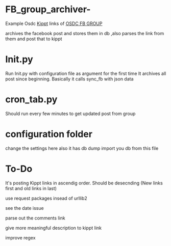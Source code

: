 FB_group_archiver-
==================
Example Osdc
<a href="https://kippt.com/rohit29/osdc-links">Kippt</a> links of <a href="https://www.facebook.com/groups/jiitlug/">OSDC FB GROUP</a> 


archives the facebook post and stores them in db ,also  parses the link from them and post that to kippt

Init.py
=====
Run Init.py with configuration file as argument for the first time
It archives all post since beginning.
Basically it calls sync_fb with json data

cron_tab.py
=======
Should run every few minutes to get updated post from group

configuration folder
======
change the settings here
also it has db dump
import you db from this file


 
To-Do
======
 It's posting Kippt links in ascendig order. Should be desecnding (New links first and old links in last)
 
 use request packages insead of urllib2 
 
 
 see the date issue
 
 parse out the comments link
 
 give more meaningful description to kippt link
  
 improve regex
 
